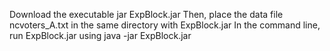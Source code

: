 Download the executable jar ExpBlock.jar
Then, place the data file ncvoters_A.txt in the same directory with ExpBlock.jar
In the command line, run ExpBlock.jar using java -jar ExpBlock.jar
